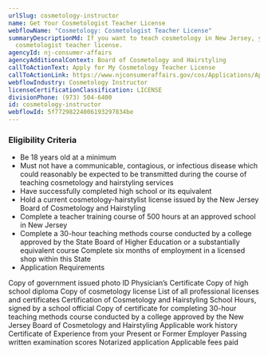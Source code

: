 ```yaml
---
urlSlug: cosmetology-instructor
name: Get Your Cosmetologist Teacher License
webflowName: "Cosmetology: Cosmetologist Teacher License"
summaryDescriptionMd: If you want to teach cosmetology in New Jersey, you need a
  cosmetologist teacher license.
agencyId: nj-consumer-affairs
agencyAdditionalContext: Board of Cosmetology and Hairstyling
callToActionText: Apply for My Cosmetology Teacher License
callToActionLink: https://www.njconsumeraffairs.gov/cos/Applications/Application-for-Authorization-to-Sit-for-the-Examination-and-for-Licensure.pdf
webflowIndustry: Cosmetology Instructor
licenseCertificationClassification: LICENSE
divisionPhone: (973) 504-6400
id: cosmetology-instructor
webflowId: 5f77298224006193297834be
---
```

### Eligibility Criteria

- Be 18 years old at a minimum
- Must not have a communicable, contagious, or infectious disease which could reasonably be expected to be transmitted during the course of teaching cosmetology and hairstyling services
- Have successfully completed high school or its equivalent
- Hold a current cosmetology-hairstylist license issued by the New Jersey Board of Cosmetology and Hairstyling
- Complete a teacher training course of 500 hours at an approved school in New Jersey
- Complete a 30-hour teaching methods course conducted by a college approved by the State Board of Higher Education or a substantially equivalent course
Complete six months of employment in a licensed shop within this State
- Application Requirements

Copy of government issued photo ID
Physician’s Certificate 
Copy of high school diploma
Copy of cosmetology license
List of all professional licenses and certificates 
Certification of Cosmetology and Hairstyling School Hours, signed by a school official
Copy of certificate for completing 30-hour teaching methods course conducted by a college approved by the New Jersey Board of Cosmetology and Hairstyling
Applicable work history
Certificate of Experience from your Present or Former Employer
Passing written examination scores
Notarized application
Applicable fees paid
